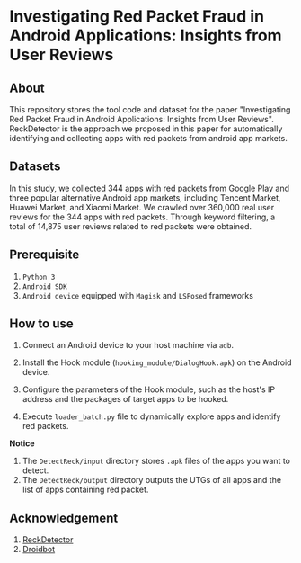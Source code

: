 # Investigating Red Packet Fraud in Android Applications: Insights from User Reviews

## About
This repository stores the tool code and dataset for the paper "Investigating Red Packet Fraud in Android Applications: Insights from User Reviews".
ReckDetector is the approach we proposed in this paper for automatically identifying and collecting apps with red packets from android app markets. 

## Datasets
In this study, we collected 344 apps with red packets from Google Play and three popular alternative Android app markets, including Tencent Market, Huawei Market, and Xiaomi Market.
We crawled over 360,000 real user reviews for the 344 apps with red packets.
Through keyword filtering, a total of 14,875 user reviews related to red packets were obtained.

## Prerequisite

1. `Python 3` 
2. `Android SDK`
3. `Android device` equipped with `Magisk` and `LSPosed` frameworks


## How to use

1. Connect an Android device to your host machine via `adb`.

2. Install the Hook module (`hooking_module/DialogHook.apk`) on the Android device.

3. Configure the parameters of the Hook module, such as the host's IP address and the packages of target apps to be hooked.

4. Execute `loader_batch.py` file to dynamically explore apps and identify red packets.


**Notice**
1. The `DetectReck/input` directory stores `.apk` files of the apps you want to detect.
2. The `DetectReck/output` directory outputs the UTGs of all apps and the list of apps containing red packet.

## Acknowledgement

1. [ReckDetector](https://github.com/AppFraud/ReckDetector)
2. [Droidbot](https://github.com/honeynet/droidbot)
